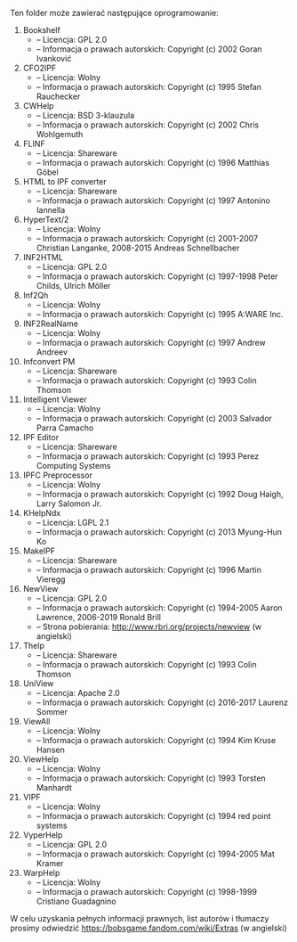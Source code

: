 Ten folder może zawierać następujące oprogramowanie:

1. Bookshelf
   - – Licencja: GPL 2.0
   - – Informacja o prawach autorskich: Copyright (c) 2002 Goran Ivanković
2. CFO2IPF
   - – Licencja: Wolny
   - – Informacja o prawach autorskich: Copyright (c) 1995 Stefan Rauchecker
3. CWHelp
   - – Licencja: BSD 3-klauzula
   - – Informacja o prawach autorskich: Copyright (c) 2002 Chris Wohlgemuth
4. FLINF
   - – Licencja: Shareware
   - – Informacja o prawach autorskich: Copyright (c) 1996 Matthias Göbel
5. HTML to IPF converter
   - – Licencja: Shareware
   - – Informacja o prawach autorskich: Copyright (c) 1997 Antonino Iannella
6. HyperText/2
   - – Licencja: Wolny
   - – Informacja o prawach autorskich: Copyright (c) 2001-2007 Christian Langanke, 2008-2015 Andreas Schnellbacher
7. INF2HTML
   - – Licencja: GPL 2.0
   - – Informacja o prawach autorskich: Copyright (c) 1997-1998 Peter Childs, Ulrich Möller
8. Inf2Qh
   - – Licencja: Wolny
   - – Informacja o prawach autorskich: Copyright (c) 1995 A:WARE Inc.
9. INF2RealName
   - – Licencja: Wolny
   - – Informacja o prawach autorskich: Copyright (c) 1997 Andrew Andreev
10. Infconvert PM
    - – Licencja: Shareware
    - – Informacja o prawach autorskich: Copyright (c) 1993 Colin Thomson
11. Intelligent Viewer
    - – Licencja: Wolny
    - – Informacja o prawach autorskich: Copyright (c) 2003 Salvador Parra Camacho
12. IPF Editor
    - – Licencja: Shareware
    - – Informacja o prawach autorskich: Copyright (c) 1993 Perez Computing Systems
13. IPFC Preprocessor
    - – Licencja: Wolny
    - – Informacja o prawach autorskich: Copyright (c) 1992 Doug Haigh, Larry Salomon Jr.
14. KHelpNdx
    - – Licencja: LGPL 2.1
    - – Informacja o prawach autorskich: Copyright (c) 2013 Myung-Hun Ko
15. MakeIPF
    - – Licencja: Shareware
    - – Informacja o prawach autorskich: Copyright (c) 1996 Martin Vieregg
16. NewView
    - – Licencja: GPL 2.0
    - – Informacja o prawach autorskich: Copyright (c) 1994-2005 Aaron Lawrence, 2006-2019 Ronald Brill
    - – Strona pobierania: http://www.rbri.org/projects/newview (w angielski)
17. Thelp
    - – Licencja: Shareware
    - – Informacja o prawach autorskich: Copyright (c) 1993 Colin Thomson
18. UniView
    - – Licencja: Apache 2.0
    - – Informacja o prawach autorskich: Copyright (c) 2016-2017 Laurenz Sommer
19. ViewAll
    - – Licencja: Wolny
    - – Informacja o prawach autorskich: Copyright (c) 1994 Kim Kruse Hansen
20. ViewHelp
    - – Licencja: Wolny
    - – Informacja o prawach autorskich: Copyright (c) 1993 Torsten Manhardt
21. VIPF
    - – Licencja: Wolny
    - – Informacja o prawach autorskich: Copyright (c) 1994 red point systems
22. VyperHelp
    - – Licencja: GPL 2.0
    - – Informacja o prawach autorskich: Copyright (c) 1994-2005 Mat Kramer
23. WarpHelp
    - – Licencja: Wolny
    - – Informacja o prawach autorskich: Copyright (c) 1998-1999 Cristiano Guadagnino

W celu uzyskania pełnych informacji prawnych, list autorów i tłumaczy prosimy odwiedzić https://bobsgame.fandom.com/wiki/Extras (w angielski)
